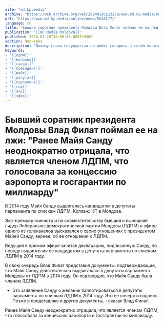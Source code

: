 ```yaml
---
site: "md.kp.media"
archive: "https://web.archive.org/web/20240130123138/www.md.kp.media/online/news/5648177/"
url: "https://www.md.kp.media/online/news/5648177/"
language: ru
title: "Бывший соратник президента Молдовы Влад Филат поймал ее на лжи: \"Ранее Майя Санду неоднократно отрицала, что является членом ЛДПМ, что голосовала за концессию аэропорта и госгарантии по миллиарду\""
publication: '[[KP Media Moldova]]'
published: 2024-01-28T16:00:05.000Z+0300
section: Политика
description: "Почему глава государства не любит говорить о своём политическом прошлом"
keywords:
- '[[лдпм]]'
- '[[молдова]]'
- '[[санда]]'
- '[[президент]]'
- '[[майя]]'
- '[[депутат]]'
- '[[парламент]]'
- '[[год]]'
- '[[экс]]'
- '[[эфир]]'
---
```


# Бывший соратник президента Молдовы Влад Филат поймал ее на лжи: "Ранее Майя Санду неоднократно отрицала, что является членом ЛДПМ, что голосовала за концессию аэропорта и госгарантии по миллиарду"

В 2014 году Майя Санду выдвигалась кандидатом в депутаты парламента по спискам ЛДПМ. Коллаж: КП в Молдове.

Экс-премьер-министр и по совместительству бывший и нынешний лидер Либерально-демократической партии Молдовы (ЛДПМ) в эфире одного из телеканалов высказался о своих отношениях с президентом Майей Санду, вернее, об ее отношении к ЛДПМ.

Ведущий в прямом эфире зачитал декларацию, подписанную Санду, по поводу выдвижения ее кандидатом в депутаты парламента по спискам ЛДПМ в 2014 году.

В свою очередь Влад Филат представил документы, подтверждающие, что Майя Санду действительно выдвигалась в депутаты парламента Молдовы от ЛДПМ в 2014 году. Он подтвердил, что Майя Санду была членом ЛДПМ.

- Это заявление Санду о желании баллотироваться в депутаты парламента по спискам ЛДПМ в 2014 году. Это ее почерк и подпись. Позже я представляю и другие документы, - сказал Влад Филат.

Ранее Майя Санду неоднократно отрицала, что является членом ЛДПМ, что голосовала за концессию аэропорта и госгарантии по миллиарду.
